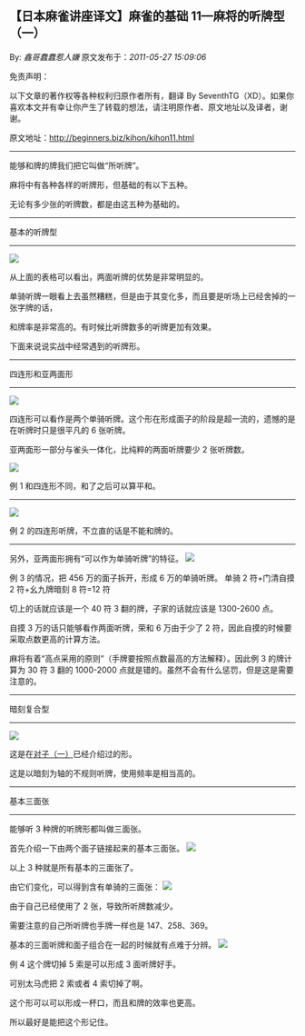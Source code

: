 ## 【日本麻雀讲座译文】麻雀的基础 11—麻将的听牌型（一）

By: _鑫哥蠢蠢惹人嫌_ 原文发布于：_2011-05-27 15:09:06_

免责声明：

以下文章的著作权等各种权利归原作者所有，翻译 By
SeventhTG（XD）。如果你喜欢本文并有幸让你产生了转载的想法，请注明原作者、原文地址以及译者，谢谢。

原文地址：http://beginners.biz/kihon/kihon11.html

---

能够和牌的牌我们把它叫做“所听牌”。

麻将中有各种各样的听牌形，但基础的有以下五种。

无论有多少张的听牌数，都是由这五种为基础的。

---

基本的听牌型

---

![](http://s12.sinaimg.cn/middle/7f78b76fga43cbb12501b&690)

从上面的表格可以看出，两面听牌的优势是非常明显的。

单骑听牌一眼看上去虽然糟糕，但是由于其变化多，而且要是听场上已经舍掉的一张字牌的话，

和牌率是非常高的。有时候比听牌数多的听牌更加有效果。

下面来说说实战中经常遇到的听牌形。

---

四连形和亚两面形

---

![](http://s6.sinaimg.cn/middle/7f78b76fga43ccea55c15&690)

四连形可以看作是两个单骑听牌。这个形在形成面子的阶段是超一流的，遗憾的是在听牌时只是很平凡的 6 张听牌。

亚两面形一部分与雀头一体化，比纯粹的两面听牌要少 2 张听牌数。

![](http://s1.sinaimg.cn/middle/7f78b76fga43cdb316af0&690)

例 1 和四连形不同，和了之后可以算平和。

---

![](http://s7.sinaimg.cn/middle/7f78b76fga43cdece5426&690)

例 2 的四连形听牌，不立直的话是不能和牌的。

---

另外，亚两面形拥有“可以作为单骑听牌”的特征。
![](http://s1.sinaimg.cn/middle/7f78b76fga43ce874d0a0&690)

例 3 的情况，把 456 万的面子拆开，形成 6 万的单骑听牌。
单骑 2 符+门清自摸 2 符+幺九牌暗刻 8 符=12 符

切上的话就应该是一个 40 符 3 翻的牌，子家的话就应该是 1300-2600 点。

自摸 3 万的话只能够看作两面听牌，荣和 6 万由于少了 2 符，因此自摸的时候要采取点数更高的计算方法。

麻将有着“高点采用的原则”（手牌要按照点数最高的方法解释）。因此例 3 的牌计算为 30 符 3 翻的 1000-2000 点就是错的。虽然不会有什么惩罚，但是这是需要注意的。

---

暗刻复合型

---

![](http://s14.sinaimg.cn/middle/7f78b76fga43d184b5c1d&690)

这是在[对子（一）](http://blog.sina.com.cn/s/blog_7f78b76f0100rpab.html)已经介绍过的形。

这是以暗刻为轴的不规则听牌，使用频率是相当高的。

---

基本三面张

---

能够听 3 种牌的听牌形都叫做三面张。

首先介绍一下由两个面子链接起来的基本三面张。
![](http://s4.sinaimg.cn/middle/7f78b76fga43d2aa35c43&690)

以上 3 种就是所有基本的三面张了。

由它们变化，可以得到含有单骑的三面张：
![](http://s4.sinaimg.cn/middle/7f78b76fga43d32f7b3b3&690)

由于自己已经使用了 2 张，导致所听牌数减少。

需要注意的自己所听牌也手牌一样也是 147、258、369。

基本的三面听牌和面子组合在一起的时候就有点难于分辨。
![](http://s4.sinaimg.cn/middle/7f78b76fga43d44a98a23&690)

例 4 这个牌切掉 5 索是可以形成 3 面听牌好手。

可别太马虎把 2 索或者 4 索切掉了啊。

这个形可以可以形成一杯口，而且和牌的效率也更高。

所以最好是能把这个形记住。
